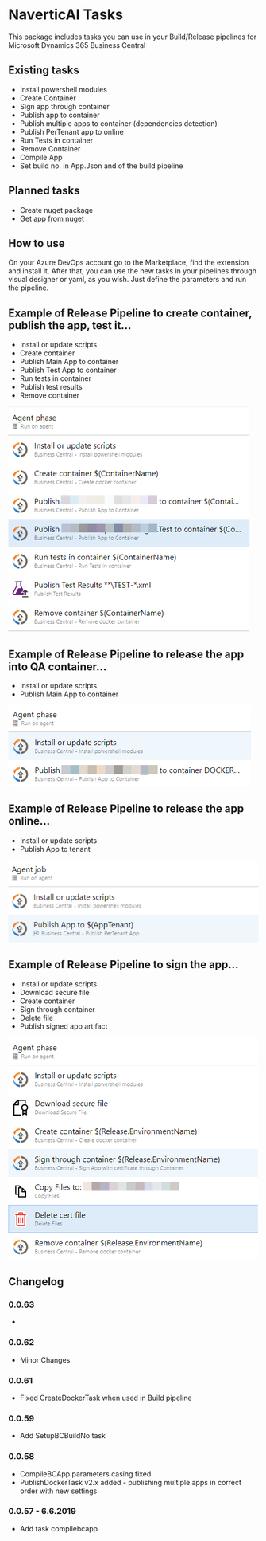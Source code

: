 # NaverticAl Tasks

This package includes tasks you can use in your Build/Release pipelines for Microsoft Dynamics 365 Business Central

## Existing tasks

- Install powershell modules
- Create Container
- Sign app through container
- Publish app to container
- Publish multiple apps to container (dependencies detection)
- Publish PerTenant app to online
- Run Tests in container
- Remove Container
- Compile App
- Set build no. in App.Json and of the build pipeline

## Planned tasks

- Create nuget package
- Get app from nuget

## How to use

On your Azure DevOps account go to the Marketplace, find the extension and install it.
After that, you can use the new tasks in your pipelines through visual designer or yaml, as you wish. Just define the parameters and run the pipeline.

## Example of Release Pipeline to create container, publish the app, test it...

- Install or update scripts
- Create container
- Publish Main App to container
- Publish Test App to container
- Run tests in container
- Publish test results
- Remove container

![image](images/testPipeline.png)

## Example of Release Pipeline to release the app into QA container...

- Install or update scripts
- Publish Main App to container

![image](images/publishPipeline.png)

## Example of Release Pipeline to release the app online...

- Install or update scripts
- Publish App to tenant

![image](images/publishOnlinePipeline.png)

## Example of Release Pipeline to sign the app...

- Install or update scripts
- Download secure file
- Create container
- Sign through container
- Delete file
- Publish signed app artifact

![image](images/signPipeline.png)

## Changelog

### 0.0.63

- 

### 0.0.62

- Minor Changes

### 0.0.61

- Fixed CreateDockerTask when used in Build pipeline

### 0.0.59

- Add SetupBCBuildNo task

### 0.0.58

- CompileBCApp parameters casing fixed
- PublishDockerTask v2.x added - publishing multiple apps in correct order with new settings

### 0.0.57 - 6.6.2019

- Add task compilebcapp
